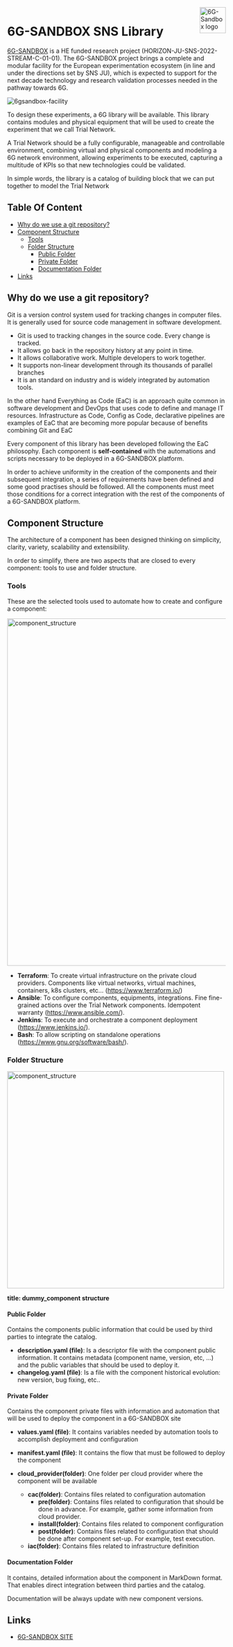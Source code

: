 <a href="https://6g-sandbox.eu/">
    <img src="https://6g-sandbox.eu/wp-content/uploads/2023/01/6g-sandbox-logo-2-300x138.jpg" alt="6G-Sandbox logo" title="6G-Sandbox" align="right" height="60" />
</a>

# 6G-SANDBOX SNS Library

[6G-SANDBOX](https://6g-sandbox.eu/) is a HE funded research project (HORIZON-JU-SNS-2022-STREAM-C-01-01). The 6G-SANDBOX project brings a complete and modular facility for the European experimentation ecosystem (in line and under the directions set by SNS JU), which is expected to support for the next decade technology and research validation processes needed in the pathway towards 6G.

![6gsandbox-facility](https://6g-sandbox.eu/wp-content/uploads/2022/12/6G_SANBOX-Facility-verview.png)

To design these experiments, a 6G library will be available. This library contains modules and physical equipment that will be used to create the experiment that we call Trial Network.

A Trial Network should be a fully configurable, manageable and controllable environment, combining virtual and physical components and modeling a 6G network environment, allowing experiments to be executed, capturing a multitude of KPIs so that new technologies could be validated.

In simple words, the library is a catalog of building block that we can put together to model the Trial Network

## Table Of Content

- [Why do we use a git repository?](#why-do-we-use-a-git-repository)
- [Component Structure](#component-structure)
  * [Tools](#tools)
  * [Folder Structure](#folder-structure)
    + [Public Folder](#public-folder)
    + [Private Folder](#private-folder)
    + [Documentation Folder](#documentation-folder)
- [Links](#links)

## Why do we use a git repository?

Git is a version control system used for tracking changes in computer files. It is generally used for source code management in software development.

+ Git is used to tracking changes in the source code. Every change is tracked.
+ It allows go back in the repository history at any point in time.
+ It allows collaborative work. Multiple developers to work together.
+ It supports non-linear development through its thousands of parallel branches
+ It is an standard on industry and is widely integrated by automation tools.

In the other hand Everything as Code (EaC) is an approach quite common in software development and DevOps that uses code to define and manage IT resources. Infrastructure as Code, Config as Code, declarative pipelines are examples of EaC that are becoming more popular because of benefits combining Git and EaC

Every component of this library has been developed following the EaC philosophy. Each component is **self-contained** with the automations and scripts necessary to be deployed in a 6G-SANDBOX platform. 

In order to achieve uniformity in the creation of the components and their subsequent integration, a series of requirements have been defined and some good practises should be followed. All the components must meet those conditions for a correct integration with the rest of the components of a 6G-SANDBOX platform.

## Component Structure

The architecture of a component has been designed thinking on simplicity, clarity, variety, scalability and extensibility. 

In order to simplify, there are two aspects that are closed to every component: tools to use and folder structure.

### Tools

These are the selected tools used to automate how to create and configure a component:

<img width="800" alt="component_structure" src="https://github.com/6G-SANDBOX/6G-Library/assets/1454351/9ebd3f9f-0a8f-458d-a27d-0daba77a934c">

+ **Terraform**: To create virtual infrastructure on the private cloud providers. Components like virtual networks, virtual machines, containers, k8s clusters, etc... (https://www.terraform.io/)
+ **Ansible**: To configure components, equipments, integrations. Fine fine-grained actions over the Trial Network components. Idempotent warranty (https://www.ansible.com/).
+ **Jenkins**: To execute and orchestrate a component deployment (https://www.jenkins.io/).
+ **Bash**: To allow scripting on standalone operations (https://www.gnu.org/software/bash/).

### Folder Structure
<img width="500" alt="component_structure" src="https://github.com/6G-SANDBOX/6G-Library/assets/1454351/5f18c78a-90d5-47c0-9876-e9de9b1132be">

**title: dummy_component structure**

#### Public Folder

Contains the components public information that could be used by third parties to integrate the catalog.

+ **description.yaml (file)**: Is a descriptor file with the component public information. It contains metadata (component name, version, etc, ...) and the public variables that should be used to deploy it.
+ **changelog.yaml (file)**: Is a file with the component historical evolution: new version, bug fixing, etc..

#### Private Folder

Contains the component private files with information and automation that will be used to deploy the component in a 6G-SANDBOX site

+ **values.yaml (file)**: It contains variables needed by automation tools to accomplish deployment and configuration
+ **manifest.yaml (file)**: It contains the flow that must be followed to deploy the component

+ **cloud_provider(folder)**: One folder per cloud provider where the component will be available

    + **cac(folder)**: Contains files related to configuration automation
        + **pre(folder)**: Contains files related to configuration that should be done in advance. For example, gather some information from cloud provider.
        + **install(folder)**: Contains files related to component configuration
        + **post(folder)**: Contains files related to configuration that should be done after component set-up. For example, test execution.
    + **iac(folder)**: Contains files related to infrastructure definition

#### Documentation Folder

It contains, detailed information about the component in MarkDown format. That enables direct integration between third parties and the catalog.

Documentation will be always update with new component versions.

## Links

* [6G-SANDBOX SITE](https://6g-sandbox.eu/)
